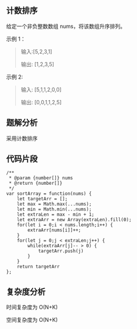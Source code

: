 ## 计数排序

给定一个非负整数数组 nums，将该数组升序排列。

示例 1：

> 输入:[5,2,3,1]
>
> 输出: [1,2,3,5]

示例 2:

> 输入: [5,1,1,2,0,0]
> 
> 输出: [0,0,1,1,2,5]

## 题解分析

采用计数排序

## 代码片段

```JS
/**
 * @param {number[]} nums
 * @return {number[]}
 */
var sortArray = function(nums) {
    let targetArr = [];
    let max = Math.max(...nums);
    let min = Math.min(...nums);
    let extraLen = max - min + 1;
    let extraArr = new Array(extraLen).fill(0);
    for(let i = 0;i < nums.length;i++) {
        extraArr[nums[i]]++;
    }
    for(let j = 0;j < extraLen;j++) {
        while(extraArr[j]-- > 0) {
            targetArr.push(j)
        }
    }
    return targetArr
};
```

## 复杂度分析

时间复杂度为 O(N+K)

空间复杂度为 O(N+K)